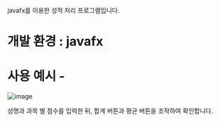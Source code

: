 javafx를 이용한 성적 처리 프로그램입니다.
# 개발 환경 : javafx
# 사용 예시 -
![image](https://user-images.githubusercontent.com/115148760/213369565-c6d54866-abcb-4507-a58c-d1401360bc17.png)

성명과 과목 별 점수를 입력한 뒤, 합계 버튼과 평균 버튼을 조작하여 확인합니다.
